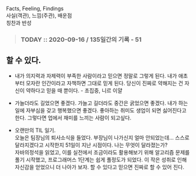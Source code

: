 Facts, Feeling, Findings  
사실(객관), 느낌(주관), 배운점  
칭찬과 반성

> ### TODAY :: 2020-09-16 / 135일간의 기록 - 51

## 할 수 있다.

* 내가 의지력과 자제력이 부족한 사람이라고 믿으면 정말로 그렇게 된다. 
  내가 애초부터 모자란 인간이라고 자책하면 그대로 믿게 된다.
  당신이 진짜로 약해지는 건 자신이 약하다고 믿을 때 뿐이다. - 초집중, 니르 이얄

* 가늘더라도 길었으면 좋겠다. 가늘고 길더라도 중간은 굵었으면 좋겠다. 내가 하는 일에 자부심을 갖고 행복했으면 좋겠다.
  좋아하는 취미도 생업이 되면 싫어진다고 한다. 그렇다면 업에서 재미를 느끼는 사람이 되고싶다.

* 오랜만의 TIL 일기.  
  오늘은 팀장님의 퇴사소식을 들었다. 부장님이 나가신지 얼마 안되었는데...
  스스로 달라지겠다고 시작한지 51일이 지난 시점이다. 나는 무엇이 달라졌는가?  
  자바의정석을 읽었고, 이를 실전에서 조금이라도 활용해보기 위해 알고리즘 문제를 풀기 시작했고, 프로그래머스 1단계는 쉽게 풀정도가 되었다.
  이 작은 성취로 인해 자신감을 얻었으니 더 나아가 보자. 할 수 있다고 믿으면 진짜로 할 수 있어 진다.
